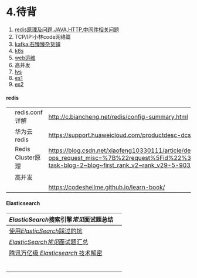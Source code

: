 # 4.待背

1. [redis原理及问题,JAVA,HTTP,中间件相关问题](https://blog.csdn.net/xiaofeng10330111/category_8448193.html)
2. TCP/IP:小林code网络篇
3. [kafka:石臻臻杂货铺](https://www.szzdzhp.com/kafka/)
4. [k8s](https://mp.weixin.qq.com/s?__biz=MzI0MDQ4MTM5NQ==&mid=2247514668&idx=1&sn=26e13d69f4011de314633aabef955fce&chksm=e918df30de6f56265e5b6b716d7b79f72c52fb940d5114bbe7e261c1a4c026309de006d908c4&scene=178&cur_album_id=1790435592028160001#rd)
5. [web运维](https://www.it610.com/article/1445576746060525568.htm)
6. 高并发
6. [lvs](https://www.cnblogs.com/skychen1218/p/13327965.html)
6. [es1](https://www.cnblogs.com/kevingrace/p/6298022.html)
6. [es2](https://www.cnblogs.com/kevingrace/p/10682264.html)

#### redis

|      |                   |                                                              |
| ---- | ----------------- | ------------------------------------------------------------ |
|      | redis.conf详解    | http://c.biancheng.net/redis/config-summary.html             |
|      | 华为云redis       | https://support.huaweicloud.com/productdesc-dcs/dcs-pd-200713001.html |
|      | Redis Cluster原理 | https://blog.csdn.net/xiaofeng10330111/article/details/90384502?ops_request_misc=%7B%22request%5Fid%22%3A%22163653146816780265451858%22%2C%22scm%22%3A%2220140713.130102334.pc%5Fblog.%22%7D&request_id=163653146816780265451858&biz_id=0&utm_medium=distribute.pc_search_result.none-task-blog-2~blog~first_rank_v2~rank_v29-5-90384502.pc_v2_rank_blog_default&utm_term=redis+cluster&spm=1018.2226.3001.4450 |
|      | 高并发            | <br />                                                       |
|      |                   | https://codeshellme.github.io/learn-book/                    |

#### Elasticsearch

| *ElasticSearch*搜索引擎*常见*面试题总结                      |      |
| ------------------------------------------------------------ | ---- |
| [使用*ElasticSearch*踩过的坑](https://zhuanlan.zhihu.com/p/24428355) |      |
| [*ElasticSearch常见*面试题汇总](https://zhuanlan.zhihu.com/p/429104939) |      |
| [腾讯万亿级 *Elasticsearch* 技术解密](https://zhuanlan.zhihu.com/p/99184436) |      |
|                                                              |      |
|                                                              |      |
|                                                              |      |
|                                                              |      |
|                                                              |      |
|                                                              |      |

